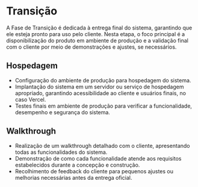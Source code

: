 # Transição
A Fase de Transição é dedicada à entrega final do sistema, garantindo que ele esteja pronto para uso pelo cliente. Nesta etapa, o foco principal é a disponibilização do produto em ambiente de produção e a validação final com o cliente por meio de demonstrações e ajustes, se necessários.

## Hospedagem
- Configuração do ambiente de produção para hospedagem do sistema.
- Implantação do sistema em um servidor ou serviço de hospedagem apropriado, garantindo acessibilidade ao cliente e usuários finais, no caso Vercel.
- Testes finais em ambiente de produção para verificar a funcionalidade, desempenho e segurança do sistema.

## Walkthrough
- Realização de um walkthrough detalhado com o cliente, apresentando todas as funcionalidades do sistema.
- Demonstração de como cada funcionalidade atende aos requisitos estabelecidos durante a concepção e construção.
- Recolhimento de feedback do cliente para pequenos ajustes ou melhorias necessárias antes da entrega oficial.